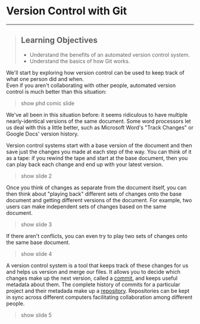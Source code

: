 # Version Control with Git
---
> ## Learning Objectives 
>
> *   Understand the benefits of an automated version control system.
> *   Understand the basics of how Git works.

We'll start by exploring how version control can be used
to keep track of what one person did and when.  
Even if you aren't collaborating with other people,
automated version control is much better than this situation:

> show phd comic slide

We've all been in this situation before: it seems ridiculous to have multiple nearly-identical versions of the same document. Some word processors let us deal with this a little better, such as Microsoft Word's "Track Changes" or Google Docs' version history.

Version control systems start with a base version of the document and 
then save just the changes you made at each step of the way. 
You can think of it as a tape: if you rewind the tape and start at the base document, 
then you can play back each change and end up with your latest version.

> show slide 2

Once you think of changes as separate from the document itself, 
you can then think about "playing back" different sets of changes onto the base document 
and getting different versions of the document. For example, two users can make independent 
sets of changes based on the same document.

> show slide 3

If there aren't conflicts, you can even try to play two sets of changes onto the same base document.

> show slide 4

A version control system is a tool that keeps track of these changes for us and
helps us version and merge our files. It allows you to
decide which changes make up the next version, called a
[commit](reference.html#commit), and keeps useful metadata about them. The
complete history of commits for a particular project and their metadada make up
a [repository](reference.html#repository). Repositories can be kept in sync
across different computers facilitating collaboration among different people.

> show slide 5
